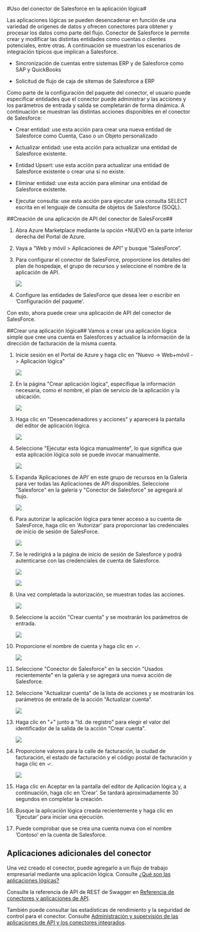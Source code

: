 <properties
   pageTitle="Conector de Salesforce"
   description="Uso del conector de Salesforce"
   services="app-service\logic"
   documentationCenter=".net,nodejs,java"
   authors="anuragdalmia"
   manager="dwrede"
   editor=""/>

<tags
   ms.service="app-service-logic"
   ms.devlang="multiple"
   ms.topic="article"
   ms.tgt_pltfrm="na"
   ms.workload="integration"
   ms.date="08/19/2015"
   ms.author="sameerch"/>


#Uso del conector de Salesforce en la aplicación lógica#

Las aplicaciones lógicas se pueden desencadenar en función de una variedad de orígenes de datos y ofrecen conectores para obtener y procesar los datos como parte del flujo. Conector de Salesforce le permite crear y modificar las distintas entidades como cuentas o clientes potenciales, entre otras. A continuación se muestran los escenarios de integración típicos que implican a Salesforce.

- Sincronización de cuentas entre sistemas ERP y de Salesforce como SAP y QuickBooks

- Solicitud de flujo de caja de sitemas de Salesforce a ERP


Como parte de la configuración del paquete del conector, el usuario puede especificar entidades que el conector puede administrar y las acciones y los parámetros de entrada y salida se completarán de forma dinámica. A continuación se muestran las distintas acciones disponibles en el conector de Salesforce:

- Crear entidad: use esta acción para crear una nueva entidad de Salesforce como Cuenta, Caso o un Objeto personalizado

- Actualizar entidad: use esta acción para actualizar una entidad de Salesforce existente.

- Entidad Upsert: use esta acción para actualizar una entidad de Salesforce existente o crear una si no existe.

- Eliminar entidad: use esta acción para eliminar una entidad de Salesforce existente.

- Ejecutar consulta: use esta acción para ejecutar una consulta SELECT escrita en el lenguaje de consulta de objetos de Salesforce (SOQL).


##Creación de una aplicación de API del conector de SalesForce##
1.	Abra Azure Marketplace mediante la opción +NUEVO en la parte inferior derecha del Portal de Azure.
2.	Vaya a “Web y móvil > Aplicaciones de API” y busque “SalesForce”.
3.	Para configurar el conector de SalesForce, proporcione los detalles del plan de hospedaje, el grupo de recursos y seleccione el nombre de la aplicación de API.

	![][15]
4. Configure las entidades de SalesForce que desea leer o escribir en ’Configuración del paquete’.

Con esto, ahora puede crear una aplicación de API del conector de SalesForce.


##Crear una aplicación lógica##
Vamos a crear una aplicación lógica simple que cree una cuenta en Salesforces y actualice la información de la dirección de facturación de la misma cuenta.

1.	Inicie sesión en el Portal de Azure y haga clic en "Nuevo -> Web+móvil -> Aplicación lógica"

	![][1]

2.	En la página "Crear aplicación lógica", especifique la información necesaria, como el nombre, el plan de servicio de la aplicación y la ubicación.

	![][2]

3.	Haga clic en "Desencadenadores y acciones" y aparecerá la pantalla del editor de aplicación lógica.

	![][3]

4.	Seleccione "Ejecutar esta lógica manualmente", lo que significa que esta aplicación lógica solo se puede invocar manualmente.

    ![][4]

5.	Expanda ’Aplicaciones de API’ en este grupo de recursos en la Galería para ver todas las Aplicaciones de API disponibles. Seleccione "Salesforce" en la galería y "Conector de Salesforce" se agregará al flujo.


	![][5]

8.	Para autorizar la aplicación lógica para tener acceso a su cuenta de SalesForce, haga clic en 'Autorizar' para proporcionar las credenciales de inicio de sesión de SalesForce.

	![][6]

9.	Se le redirigirá a la página de inicio de sesión de Salesforce y podrá autenticarse con las credenciales de cuenta de Salesforce.

	![][7]

	![][8]

10.	Una vez completada la autorización, se muestran todas las acciones.

	![][9]

11.	Seleccione la acción "Crear cuenta" y se mostrarán los parámetros de entrada.

	![][10]

12.	Proporcione el nombre de cuenta y haga clic en ✓.

	![][11]

13.	Seleccione "Conector de Salesforce" en la sección "Usados recientemente" en la galería y se agregará una nueva acción de Salesforce.

14.	Seleccione "Actualizar cuenta" de la lista de acciones y se mostrarán los parámetros de entrada de la acción "Actualizar cuenta".

	![][12]

15.	Haga clic en "+" junto a "Id. de registro" para elegir el valor del identificador de la salida de la acción "Crear cuenta".

	![][13]

16.	Proporcione valores para la calle de facturación, la ciudad de facturación, el estado de facturación y el código postal de facturación y haga clic en ✓.

	![][14]

17. Haga clic en Aceptar en la pantalla del editor de Aplicación lógica y, a continuación, haga clic en ’Crear’. Se tardará aproximadamente 30 segundos en completar la creación.

18. Busque la aplicación lógica creada recientemente y haga clic en ’Ejecutar’ para iniciar una ejecución.

19. Puede comprobar que se crea una cuenta nueva con el nombre ’Contoso’ en la cuenta de Salesforce.

## Aplicaciones adicionales del conector
Una vez creado el conector, puede agregarlo a un flujo de trabajo empresarial mediante una aplicación lógica. Consulte [¿Qué son las aplicaciones lógicas?](app-service-logic-what-are-logic-apps.md)

Consulte la referencia de API de REST de Swagger en [Referencia de conectores y aplicaciones de API](http://go.microsoft.com/fwlink/p/?LinkId=529766).

También puede consultar las estadísticas de rendimiento y la seguridad de control para el conector. Consulte [Administración y supervisión de las aplicaciones de API y los conectores integrados](app-service-logic-monitor-your-connectors.md).

<!--Image references-->
[1]: ./media/app-service-logic-connector-salesforce/1_New_Logic_App.png
[2]: ./media/app-service-logic-connector-salesforce/2_Logic_App_Settings.png
[3]: ./media/app-service-logic-connector-salesforce/3_Logic_App_Editor.png
[4]: ./media/app-service-logic-connector-salesforce/4_Manual_Logic_App.png
[5]: ./media/app-service-logic-connector-salesforce/5_Select_Salesforce_Gallery.png
[6]: ./media/app-service-logic-connector-salesforce/6_Salesforce_Authorize.png
[7]: ./media/app-service-logic-connector-salesforce/7_Salesforce_Login.png
[8]: ./media/app-service-logic-connector-salesforce/8_Salesforce_User_Consent.png
[9]: ./media/app-service-logic-connector-salesforce/9_Salesforce_Actions.png
[10]: ./media/app-service-logic-connector-salesforce/10_Salesforce_Create_Account.png
[11]: ./media/app-service-logic-connector-salesforce/11_Create_Account_OK.png
[12]: ./media/app-service-logic-connector-salesforce/12_Salesforce_Update_Account.png
[13]: ./media/app-service-logic-connector-salesforce/13_Record_ID_from_Create.png
[14]: ./media/app-service-logic-connector-salesforce/14_Update_Account_Address.png
[15]: ./media/app-service-logic-connector-salesforce/15_Create_new_salesforce_connector.png

<!---HONumber=August15_HO8-->